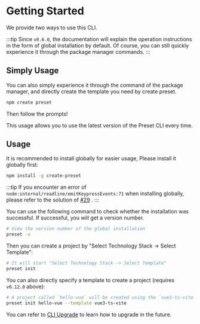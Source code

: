 # Getting Started

We provide two ways to use this CLI.

:::tip
Since `v0.6.0`, the documentation will explain the operation instructions in the form of global installation by default. Of course, you can still quickly experience it through the package manager commands.
:::

## Simply Usage

You can also simply experience it through the command of the package manager, and directly create the template you need by create preset.

```bash
npm create preset
```

Then follow the prompts!

This usage allows you to use the latest version of the Preset CLI every time.


## Usage

It is recommended to install globally for easier usage, Please install it globally first:

```bash
npm install -g create-preset
```

:::tip
If you encounter an error of `node:internal/readline/emitKeypressEvents:71` when installing globally, please refer to the solution of [#29](https://github.com/awesome-starter/create-preset/issues/29) .
:::

You can use the following command to check whether the installation was successful. If successful, you will get a version number.

```bash
# View the version number of the global installation
preset -v
```

Then you can create a project by "Select Technology Stack -> Select Template":

```bash
# It will start "Select Technology Stack -> Select Template"
preset init
```

You can also directly specify a template to create a project (requires `v0.12.0` above):

```bash
# A project called `hello-vue` will be created using the `vue3-ts-vite` template
preset init hello-vue --template vue3-ts-vite
```

You can refer to [CLI Upgrade](../docs/cli-upgrade.md) to learn how to upgrade in the future.
